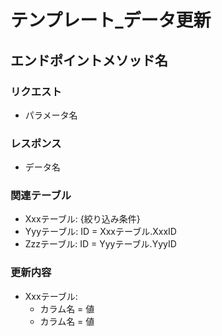 # テンプレート_データ更新
## エンドポイントメソッド名
### リクエスト
- パラメータ名

### レスポンス
- データ名

### 関連テーブル
- Xxxテーブル: {絞り込み条件}
- Yyyテーブル: ID = Xxxテーブル.XxxID
- Zzzテーブル: ID = Yyyテーブル.YyyID

### 更新内容
- Xxxテーブル:
  - カラム名 = 値
  - カラム名 = 値
